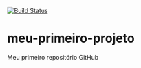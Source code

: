 [![Build Status](https://travis-ci.org/m4rciosouza/meu-primeiro-projeto.svg?branch=master)](https://travis-ci.org/m4rciosouza/meu-primeiro-projeto)
# meu-primeiro-projeto
Meu primeiro repositório GitHub

